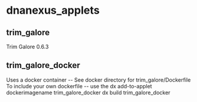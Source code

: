 # dnanexus_applets

## trim_galore
Trim Galore 0.6.3

## trim_galore_docker
Uses a docker container -- See docker directory for trim_galore/Dockerfile
To include your own dockerfile -- use the dx add-to-applet dockerimagename trim_galore_docker
dx build trim_galore_docker
